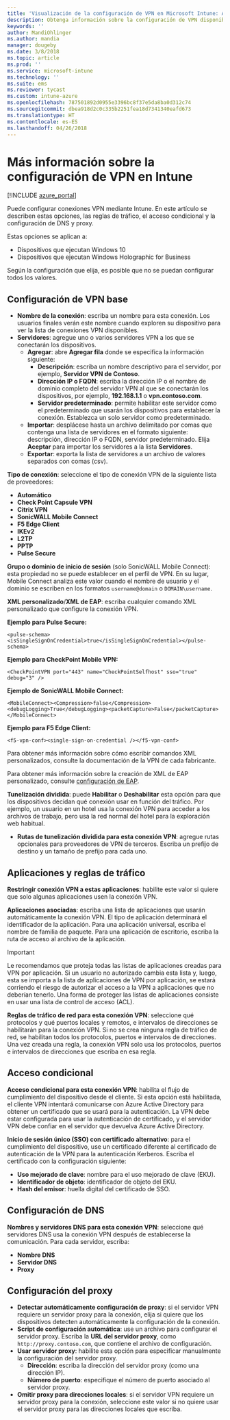 ```yaml
---
title: 'Visualización de la configuración de VPN en Microsoft Intune: Azure | Microsoft Docs'
description: Obtenga información sobre la configuración de VPN disponible en Microsoft Intune, para qué se usa y qué hace, incluidas las reglas de tráfico, el acceso condicional y la configuración de DNS y proxy para dispositivos Windows 10 y Windows Holographic for Business.
keywords: ''
author: MandiOhlinger
ms.author: mandia
manager: dougeby
ms.date: 3/8/2018
ms.topic: article
ms.prod: ''
ms.service: microsoft-intune
ms.technology: ''
ms.suite: ems
ms.reviewer: tycast
ms.custom: intune-azure
ms.openlocfilehash: 787501892d0955e3396bc8f37e5da8ba0d312c74
ms.sourcegitcommit: dbea918d2c0c335b2251fea18d7341340eafd673
ms.translationtype: HT
ms.contentlocale: es-ES
ms.lasthandoff: 04/26/2018
---
```

# <a name="read-about-the-vpn-settings-in-intune"></a>Más información sobre la configuración de VPN en Intune

[!INCLUDE [azure_portal](./includes/azure_portal.md)]

Puede configurar conexiones VPN mediante Intune. En este artículo se describen estas opciones, las reglas de tráfico, el acceso condicional y la configuración de DNS y proxy.

Estas opciones se aplican a:

- Dispositivos que ejecutan Windows 10
- Dispositivos que ejecutan Windows Holographic for Business

Según la configuración que elija, es posible que no se puedan configurar todos los valores.

## <a name="base-vpn-settings"></a>Configuración de VPN base

- **Nombre de la conexión**: escriba un nombre para esta conexión. Los usuarios finales verán este nombre cuando exploren su dispositivo para ver la lista de conexiones VPN disponibles.
- **Servidores**: agregue uno o varios servidores VPN a los que se conectarán los dispositivos.
  - **Agregar**: abre **Agregar fila** donde se especifica la información siguiente:
    - **Descripción**: escriba un nombre descriptivo para el servidor, por ejemplo, **Servidor VPN de Contoso**.
    - **Dirección IP o FQDN**: escriba la dirección IP o el nombre de dominio completo del servidor VPN al que se conectarán los dispositivos, por ejemplo, **192.168.1.1** o **vpn.contoso.com**.
    - **Servidor predeterminado**: permite habilitar este servidor como el predeterminado que usarán los dispositivos para establecer la conexión. Establezca un solo servidor como predeterminado.
  - **Importar**: desplácese hasta un archivo delimitado por comas que contenga una lista de servidores en el formato siguiente: descripción, dirección IP o FQDN, servidor predeterminado. Elija **Aceptar** para importar los servidores a la lista **Servidores**.
  - **Exportar**: exporta la lista de servidores a un archivo de valores separados con comas (csv).

**Tipo de conexión**: seleccione el tipo de conexión VPN de la siguiente lista de proveedores:

- **Automático**
- **Check Point Capsule VPN**
- **Citrix VPN**
- **SonicWALL Mobile Connect**
- **F5 Edge Client**
- **IKEv2**
- **L2TP**
- **PPTP**
- **Pulse Secure**

**Grupo o dominio de inicio de sesión** (solo SonicWALL Mobile Connect): esta propiedad no se puede establecer en el perfil de VPN. En su lugar, Mobile Connect analiza este valor cuando el nombre de usuario y el dominio se escriben en los formatos `username@domain` o `DOMAIN\username`.

**XML personalizado**/**XML de EAP**: escriba cualquier comando XML personalizado que configure la conexión VPN.

**Ejemplo para Pulse Secure:**

```
<pulse-schema><isSingleSignOnCredential>true</isSingleSignOnCredential></pulse-schema>
```

**Ejemplo para CheckPoint Mobile VPN:**

```
<CheckPointVPN port="443" name="CheckPointSelfhost" sso="true" debug="3" />
```

**Ejemplo de SonicWALL Mobile Connect:**

```
<MobileConnect><Compression>false</Compression><debugLogging>True</debugLogging><packetCapture>False</packetCapture></MobileConnect>
```

**Ejemplo para F5 Edge Client:**

```
<f5-vpn-conf><single-sign-on-credential /></f5-vpn-conf>
```

Para obtener más información sobre cómo escribir comandos XML personalizados, consulte la documentación de la VPN de cada fabricante.

Para obtener más información sobre la creación de XML de EAP personalizado, consulte [configuración de EAP](https://docs.microsoft.com/windows/client-management/mdm/eap-configuration).

**Tunelización dividida**: puede **Habilitar** o **Deshabilitar** esta opción para que los dispositivos decidan qué conexión usar en función del tráfico. Por ejemplo, un usuario en un hotel usa la conexión VPN para acceder a los archivos de trabajo, pero usa la red normal del hotel para la exploración web habitual.
- **Rutas de tunelización dividida para esta conexión VPN**: agregue rutas opcionales para proveedores de VPN de terceros. Escriba un prefijo de destino y un tamaño de prefijo para cada uno.

## <a name="apps-and-traffic-rules"></a>Aplicaciones y reglas de tráfico

**Restringir conexión VPN a estas aplicaciones**: habilite este valor si quiere que solo algunas aplicaciones usen la conexión VPN.

**Aplicaciones asociadas**: escriba una lista de aplicaciones que usarán automáticamente la conexión VPN. El tipo de aplicación determinará el identificador de la aplicación. Para una aplicación universal, escriba el nombre de familia de paquete. Para una aplicación de escritorio, escriba la ruta de acceso al archivo de la aplicación.

>[!IMPORTANT]
>Le recomendamos que proteja todas las listas de aplicaciones creadas para VPN por aplicación. Si un usuario no autorizado cambia esta lista y, luego, esta se importa a la lista de aplicaciones de VPN por aplicación, se estará corriendo el riesgo de autorizar el acceso a la VPN a aplicaciones que no deberían tenerlo. Una forma de proteger las listas de aplicaciones consiste en usar una lista de control de acceso (ACL).

**Reglas de tráfico de red para esta conexión VPN**: seleccione qué protocolos y qué puertos locales y remotos, e intervalos de direcciones se habilitarán para la conexión VPN. Si no se crea ninguna regla de tráfico de red, se habilitan todos los protocolos, puertos e intervalos de direcciones. Una vez creada una regla, la conexión VPN solo usa los protocolos, puertos e intervalos de direcciones que escriba en esa regla.

## <a name="conditional-access"></a>Acceso condicional

**Acceso condicional para esta conexión VPN**: habilita el flujo de cumplimiento del dispositivo desde el cliente. Si esta opción está habilitada, el cliente VPN intentará comunicarse con Azure Active Directory para obtener un certificado que se usará para la autenticación. La VPN debe estar configurada para usar la autenticación de certificado, y el servidor VPN debe confiar en el servidor que devuelva Azure Active Directory.

**Inicio de sesión único (SSO) con certificado alternativo**: para el cumplimiento del dispositivo, use un certificado diferente al certificado de autenticación de la VPN para la autenticación Kerberos. Escriba el certificado con la configuración siguiente:

- **Uso mejorado de clave**: nombre para el uso mejorado de clave (EKU).
- **Identificador de objeto**: identificador de objeto del EKU.
- **Hash del emisor**: huella digital del certificado de SSO.

## <a name="dns-settings"></a>Configuración de DNS

**Nombres y servidores DNS para esta conexión VPN**: seleccione qué servidores DNS usa la conexión VPN después de establecerse la comunicación.
Para cada servidor, escriba:
- **Nombre DNS**
- **Servidor DNS**
- **Proxy**

## <a name="proxy-settings"></a>Configuración del proxy

- **Detectar automáticamente configuración de proxy**: si el servidor VPN requiere un servidor proxy para la conexión, elija si quiere que los dispositivos detecten automáticamente la configuración de la conexión.
- **Script de configuración automática**: use un archivo para configurar el servidor proxy. Escriba la **URL del servidor proxy**, como `http://proxy.contoso.com`, que contiene el archivo de configuración.
- **Usar servidor proxy**: habilite esta opción para especificar manualmente la configuración del servidor proxy.
  - **Dirección**: escriba la dirección del servidor proxy (como una dirección IP).
  - **Número de puerto**: especifique el número de puerto asociado al servidor proxy.
- **Omitir proxy para direcciones locales**: si el servidor VPN requiere un servidor proxy para la conexión, seleccione este valor si no quiere usar el servidor proxy para las direcciones locales que escriba.
